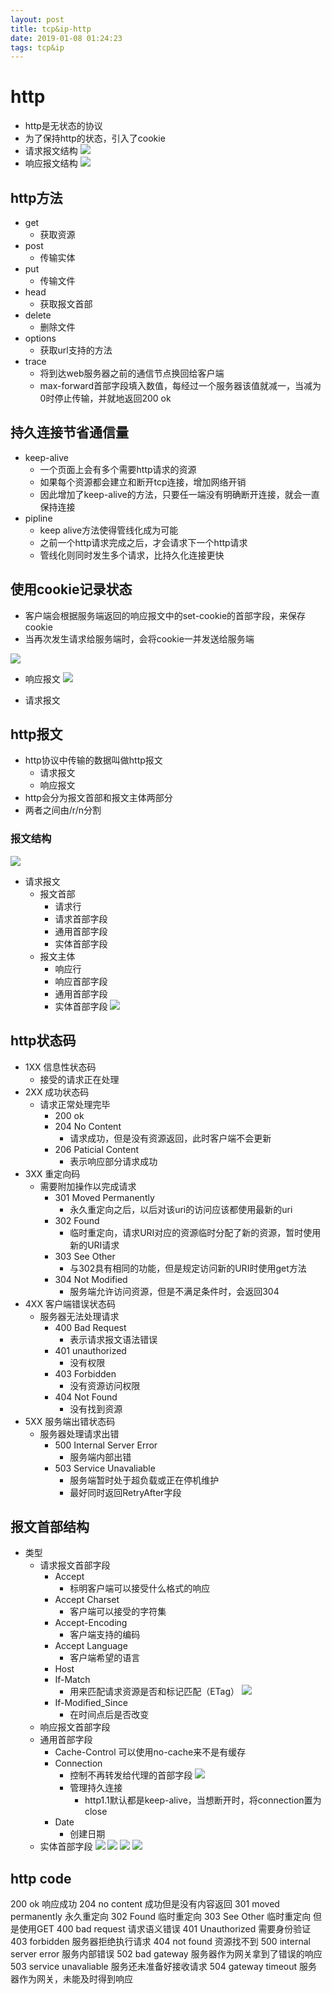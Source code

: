 ```yaml
--- 
layout: post 
title: tcp&ip-http 
date: 2019-01-08 01:24:23 
tags: tcp&ip 
---
```

# http
- http是无状态的协议
- 为了保持http的状态，引入了cookie
- 请求报文结构
![](https://cdn.jsdelivr.net/gh/nber1994/fu0k@master/uPic/20181128161900440_707298140.png)
- 响应报文结构
![](https://cdn.jsdelivr.net/gh/nber1994/fu0k@master/uPic/20181128161926144_1237852835.png)

## http方法
- get
    - 获取资源
- post
    - 传输实体
- put
    - 传输文件
- head
    - 获取报文首部
- delete
    - 删除文件
- options
    - 获取url支持的方法
- trace
    - 将到达web服务器之前的通信节点换回给客户端
    - max-forward首部字段填入数值，每经过一个服务器该值就减一，当减为0时停止传输，并就地返回200 ok
## 持久连接节省通信量
- keep-alive 
    - 一个页面上会有多个需要http请求的资源
    - 如果每个资源都会建立和断开tcp连接，增加网络开销
    - 因此增加了keep-alive的方法，只要任一端没有明确断开连接，就会一直保持连接
- pipline
    - keep alive方法使得管线化成为可能
    - 之前一个http请求完成之后，才会请求下一个http请求
    - 管线化则同时发生多个请求，比持久化连接更快
## 使用cookie记录状态
- 客户端会根据服务端返回的响应报文中的set-cookie的首部字段，来保存cookie
- 当再次发生请求给服务端时，会将cookie一并发送给服务端

![](https://cdn.jsdelivr.net/gh/nber1994/fu0k@master/uPic/20181128164200907_1918509356.png)

- 响应报文
![](https://cdn.jsdelivr.net/gh/nber1994/fu0k@master/uPic/20181128164226475_2067270234.png)

- 请求报文

## http报文
- http协议中传输的数据叫做http报文
    - 请求报文
    - 响应报文
- http会分为报文首部和报文主体两部分
- 两者之间由/r/n分割
### 报文结构
![](https://cdn.jsdelivr.net/gh/nber1994/fu0k@master/uPic/20181128164553814_472898025.png)
- 请求报文
    - 报文首部
        - 请求行
        - 请求首部字段
        - 通用首部字段
        - 实体首部字段
    - 报文主体
        - 响应行
        - 响应首部字段
        - 通用首部字段
        - 实体首部字段
![](https://cdn.jsdelivr.net/gh/nber1994/fu0k@master/uPic/20181128164929628_160128628.png)

## http状态码
- 1XX 信息性状态码
    - 接受的请求正在处理
- 2XX 成功状态码
    - 请求正常处理完毕
        - 200 ok
        - 204 No Content 
            - 请求成功，但是没有资源返回，此时客户端不会更新
        - 206 Paticial Content
            - 表示响应部分请求成功
- 3XX 重定向码
    - 需要附加操作以完成请求
        - 301 Moved Permanently
            - 永久重定向之后，以后对该uri的访问应该都使用最新的uri
        - 302 Found
            - 临时重定向，请求URI对应的资源临时分配了新的资源，暂时使用新的URI请求
        - 303 See Other
            - 与302具有相同的功能，但是规定访问新的URI时使用get方法
        - 304 Not Modified
            - 服务端允许访问资源，但是不满足条件时，会返回304
- 4XX 客户端错误状态码
    - 服务器无法处理请求
        - 400 Bad Request
            - 表示请求报文语法错误
        - 401 unauthorized
            - 没有权限
        - 403 Forbidden
            - 没有资源访问权限
        - 404 Not Found
            - 没有找到资源
- 5XX 服务端出错状态码
    - 服务器处理请求出错
        - 500 Internal Server Error
            - 服务端内部出错
        - 503 Service Unavaliable
            - 服务端暂时处于超负载或正在停机维护
            - 最好同时返回RetryAfter字段
## 报文首部结构
- 类型
    - 请求报文首部字段
        - Accept
            - 标明客户端可以接受什么格式的响应
        - Accept Charset
            - 客户端可以接受的字符集
        - Accept-Encoding
            - 客户端支持的编码
        - Accept Language
            - 客户端希望的语言
        - Host
        - If-Match
            - 用来匹配请求资源是否和标记匹配（ETag）
            ![](https://cdn.jsdelivr.net/gh/nber1994/fu0k@master/uPic/20181128181228604_203395618.png)
        - If-Modified_Since
            - 在时间点后是否改变
    - 响应报文首部字段
    - 通用首部字段
        - Cache-Control 可以使用no-cache来不是有缓存
        - Connection
            - 控制不再转发给代理的首部字段
             ![](https://cdn.jsdelivr.net/gh/nber1994/fu0k@master/uPic/20181128180525077_1653907998.png)
            - 管理持久连接
                - http1.1默认都是keep-alive，当想断开时，将connection置为close
        - Date
            - 创建日期
    - 实体首部字段
![](https://cdn.jsdelivr.net/gh/nber1994/fu0k@master/uPic/20181128173919638_484841105.png)
![](https://cdn.jsdelivr.net/gh/nber1994/fu0k@master/uPic/20181128173937060_1171495017.png)
![](https://cdn.jsdelivr.net/gh/nber1994/fu0k@master/uPic/20181128173952665_1186675023.png)
![](https://cdn.jsdelivr.net/gh/nber1994/fu0k@master/uPic/20181128174004923_766481872.png)

## http code
200 ok 响应成功
204 no content 成功但是没有内容返回
301 moved permanently 永久重定向
302 Found 临时重定向
303 See Other  临时重定向 但是使用GET
400 bad request 请求语义错误
401 Unauthorized 需要身份验证
403 forbidden 服务器拒绝执行请求
404 not found 资源找不到
500 internal server error 服务内部错误
502 bad gateway 服务器作为网关拿到了错误的响应
503 service unavaliable 服务还未准备好接收请求
504 gateway timeout 服务器作为网关，未能及时得到响应
